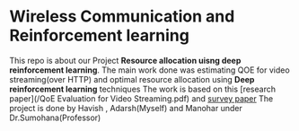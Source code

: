 # Wireless Communication and Reinforcement learning
This repo is about our Project **Resource allocation uisng deep reinforcement learning**. 
The main work  done was estimating QOE for video streaming(over HTTP) and  optimal resource allocation using **Deep reinforcement learning** techniques
The work is based on this [research paper](/QoE Evaluation for Video Streaming.pdf) and [survey paper](/survey-paper.pdf)
The project is done by Havish , Adarsh(Myself) and Manohar under Dr.Sumohana(Professor)

